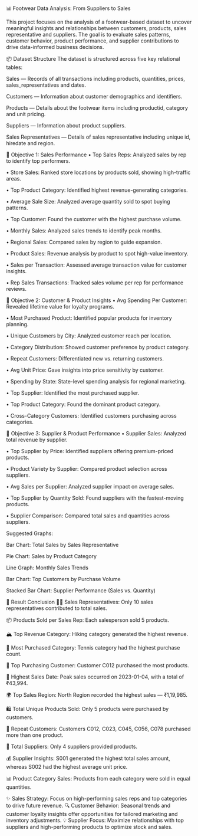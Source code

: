 📊 Footwear Data Analysis: From Suppliers to Sales

This project focuses on the analysis of a footwear-based dataset to uncover meaningful insights and relationships between customers, products, sales representative and suppliers. The goal is to evaluate sales patterns, customer behavior, product performance, and supplier contributions to drive data-informed business decisions.

📦 Dataset Structure
The dataset is structured across five key relational tables:

Sales — Records of all transactions including products, quantities, prices, sales_representatives and dates.

Customers — Information about customer demographics and identifiers.

Products — Details about the footwear items including productid, category and unit pricing.

Suppliers — Information about product suppliers.

Sales Representatives — Details of sales representative including unique id, hiredate and region.



🎯 Objective 1: Sales Performance
• Top Sales Reps: Analyzed sales by rep to identify top performers.

• Store Sales: Ranked store locations by products sold, showing high-traffic areas.

• Top Product Category: Identified highest revenue-generating categories.

• Average Sale Size: Analyzed average quantity sold to spot buying patterns.

• Top Customer: Found the customer with the highest purchase volume.

• Monthly Sales: Analyzed sales trends to identify peak months.

• Regional Sales: Compared sales by region to guide expansion.

• Product Sales: Revenue analysis by product to spot high-value inventory.

• Sales per Transaction: Assessed average transaction value for customer insights.

• Rep Sales Transactions: Tracked sales volume per rep for performance reviews.

🎯 Objective 2: Customer & Product Insights
• Avg Spending Per Customer: Revealed lifetime value for loyalty programs.

• Most Purchased Product: Identified popular products for inventory planning.

• Unique Customers by City: Analyzed customer reach per location.

• Category Distribution: Showed customer preference by product category.

• Repeat Customers: Differentiated new vs. returning customers.

• Avg Unit Price: Gave insights into price sensitivity by customer.

• Spending by State: State-level spending analysis for regional marketing.

• Top Supplier: Identified the most purchased supplier.

• Top Product Category: Found the dominant product category.

• Cross-Category Customers: Identified customers purchasing across categories.

🎯 Objective 3: Supplier & Product Performance
• Supplier Sales: Analyzed total revenue by supplier.

• Top Supplier by Price: Identified suppliers offering premium-priced products.

• Product Variety by Supplier: Compared product selection across suppliers.

• Avg Sales per Supplier: Analyzed supplier impact on average sales.

• Top Supplier by Quantity Sold: Found suppliers with the fastest-moving products.

• Supplier Comparison: Compared total sales and quantities across suppliers.

Suggested Graphs:

Bar Chart: Total Sales by Sales Representative

Pie Chart: Sales by Product Category

Line Graph: Monthly Sales Trends

Bar Chart: Top Customers by Purchase Volume

Stacked Bar Chart: Supplier Performance (Sales vs. Quantity)





📌 Result Conclusion
🧑‍💼 Sales Representatives: Only 10 sales representatives contributed to total sales.

📦 Products Sold per Sales Rep: Each salesperson sold 5 products.

🏔️ Top Revenue Category: Hiking category generated the highest revenue.

🎾 Most Purchased Category: Tennis category had the highest purchase count.

🏅 Top Purchasing Customer: Customer C012 purchased the most products.

📅 Highest Sales Date: Peak sales occurred on 2023-01-04, with a total of ₹43,994.

🌍 Top Sales Region: North Region recorded the highest sales — ₹1,19,985.

🛍️ Total Unique Products Sold: Only 5 products were purchased by customers.

👥 Repeat Customers: Customers C012, C023, C045, C056, C078 purchased more than one product.

🚚 Total Suppliers: Only 4 suppliers provided products.

💰 Supplier Insights: S001 generated the highest total sales amount, whereas S002 had the highest average unit price.

📊 Product Category Sales: Products from each category were sold in equal quantities.


✨ Sales Strategy: Focus on high-performing sales reps and top categories to drive future revenue.
🔍 Customer Behavior: Seasonal trends and customer loyalty insights offer opportunities for tailored marketing and inventory adjustments.
💡 Supplier Focus: Maximize relationships with top suppliers and high-performing products to optimize stock and sales.

